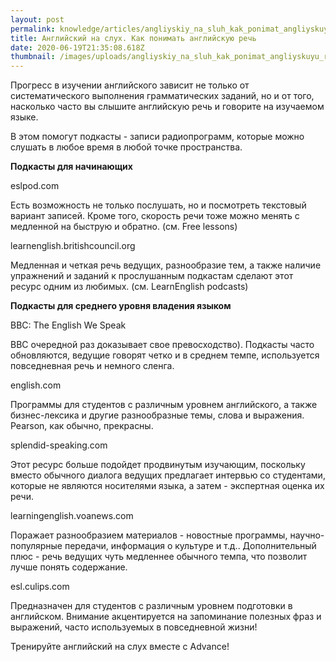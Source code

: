 ```yaml
---
layout: post
permalink: knowledge/articles/angliyskiy_na_sluh_kak_ponimat_angliyskuyu_rech/index.html
title: Английский на слух. Как понимать английскую речь
date: 2020-06-19T21:35:08.618Z
thumbnail: /images/uploads/angliyskiy_na_sluh_kak_ponimat_angliyskuyu_rech-01.jpg
---
```

Прогресс в изучении английского зависит не только от систематического выполнения грамматических заданий, но и от того, насколько часто вы слышите английскую речь и говорите на изучаемом языке.

В этом помогут подкасты - записи радиопрограмм, которые можно слушать в любое время в любой точке пространства.

**Подкасты для начинающих**

eslpod.com

Есть возможность не только послушать, но и посмотреть текстовый вариант записей. Кроме того, скорость речи тоже можно менять с медленной на быструю и обратно. (см. Free lessons)

learnenglish.britishcouncil.org

Медленная и четкая речь ведущих, разнообразие тем, а также наличие упражнений и заданий к прослушанным подкастам сделают этот ресурс одним из любимых. (см. LearnEnglish podcasts)

**Подкасты для среднего уровня владения языком**

BBC: The English We Speak

ВВС очередной раз доказывает свое превосходство). Подкасты часто обновляются, ведущие говорят четко и в среднем темпе, используется повседневная речь и немного сленга.

english.com

Программы для студентов с различным уровнем английского, а также бизнес-лексика и другие разнообразные темы, слова и выражения. Pearson, как обычно, прекрасны.

splendid-speaking.com

Этот ресурс больше подойдет продвинутым изучающим, поскольку вместо обычного диалога ведущих предлагает интервью со студентами, которые не являются носителями языка, а затем - экспертная оценка их речи.

learningenglish.voanews.com

Поражает разнообразием материалов - новостные программы, научно-популярные передачи, информация о культуре и т.д.. Дополнительный плюс - речь ведущих чуть медленнее обычного темпа, что позволит лучше понять содержание.

esl.culips.com

Предназначен для студентов с различным уровнем подготовки в английском. Внимание акцентируется на запоминание полезных фраз и выражений, часто используемых в повседневной жизни!

Тренируйте английский на слух вместе с Advance!